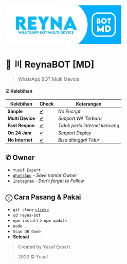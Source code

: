 <img src="ythumb.jpeg" alt="ReynaBOT">

# 🌱 〣 ReynaBOT [MD]
> WhatsApp BOT Multi Mevice

#### ☑ Kelebihan
|Kelebihan|Check|Keterangan|
|-|-|-|
|**Simple**|[✔](https://github.com/avianz37)|*No Encript*|
|**Multi Device**|[✔](https://github.com/avianz37)|*Support WA Terbaru*|
|**Fast Respon**|[✔](https://github.com/avianz37)|*Tidak perlu Internet kenceng*|
|**On 24 Jam**|[✔](https://github.com/avianz37)|*Support Deploy*|
|**No Internet**|[✔](https://github.com/avianz37)|*Bisa ditinggal Tidur*|

## ✆ Owner
- `Yusuf Expert`
- [`WhatsApp`](wa.me/6283873115706) - *Save nomor Owner*
- [`Instagram`](instagram.com/yusuf.expert) - *Don't forget to Follow*

## ⓘ Cara Pasang & Pakai
- `git clone` [`<link>`](https://github.com/avianz37/reyna-bot)
- `cd reyna-bot`
- `npm install` > `npm update`
- `node .`
- `Scan QR Qode`
- **Selesai**

> Created by Yusuf Expert

> 2022 © Yusuf
